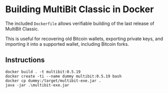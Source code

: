 # Building MultiBit Classic in Docker

The included `Dockerfile` allows verifiable building of the
last release of MultiBit Classic.

This is useful for recovering old
Bitcoin wallets, exporting private keys, and importing it
into a supported wallet, including Bitcoin forks.

## Instructions

```
docker build . -t multibit:0.5.19
docker create -ti --name dummy multibit:0.5.19 bash
docker cp dummy:/target/multibit-exe.jar .
java -jar .\multibit-exe.jar
```